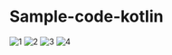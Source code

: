 # Sample-code-kotlin
![1](https://user-images.githubusercontent.com/79257136/116923246-abe01680-ac6b-11eb-8a3b-a8f721aed47a.png)
![2](https://user-images.githubusercontent.com/79257136/116923263-b0a4ca80-ac6b-11eb-8967-b77e79e41231.png)
![3](https://user-images.githubusercontent.com/79257136/116923275-b4385180-ac6b-11eb-821f-d5cff9d3dd1a.png)
![4](https://user-images.githubusercontent.com/79257136/116923292-b7cbd880-ac6b-11eb-9c50-53f6a37a29ca.png)


